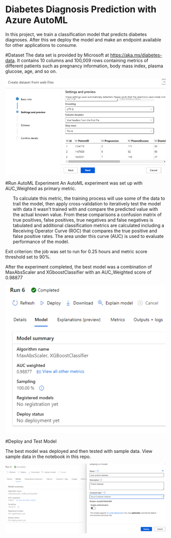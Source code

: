 # Diabetes Diagnosis Prediction with Azure AutoML
In this project, we train a classification model that predicts diabetes diagnoses. After this we deploy the model and make an endpoint available for other applications to consume.

#Dataset
The data set is provided by Microsoft at https://aka.ms/diabetes-data. It contains 10 columns and 100,009 rows containing metrics of different patients such as pregnancy information, body mass index, plasma glucose, age, and so on. 

![Creating the data set in Azure ML Studio](https://github.com/obinnaonyema/automl_predict_diabetes/blob/main/create_dataset.PNG)

#Run AutoML Experiment
An AutoML experiment was set up with AUC_Weighted as primary metric. 

<ul>To calculate this metric, the training process will use some of the data to trail the model, then apply cross-validation to iteratively test the model with data it wasn't trained with and compare the predicted value with the actual known value. From these comparisons a confusion matrix of true positives, false positives, true negatives and false negatives is tabulated and additional classification metrics are calculated including a Receiving Operator Curve (ROC) that compares the true positive and false positive rates. The area under this curve (AUC) is used to evaluate performance of the model.
 </ul>

Exit criterion: the job was set to run for 0.25 hours and metric score threshold set to 90%.

After the experiment completed, the best model was a combination of MaxAbsScaler and XGboostClassifier with an AUC_Weighted score of 0.98877

![Best Model](https://github.com/obinnaonyema/automl_predict_diabetes/blob/main/best_model.PNG)

#Deploy and Test Model

The best model was deployed and then tested with sample data. View sample data in the notebook in this repo.

![Deploy Model](https://github.com/obinnaonyema/automl_predict_diabetes/blob/main/deploy_model.PNG)
